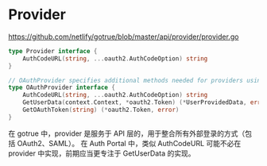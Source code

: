 # Provider

<https://github.com/netlify/gotrue/blob/master/api/provider/provider.go>

```go
type Provider interface {
    AuthCodeURL(string, ...oauth2.AuthCodeOption) string
}

// OAuthProvider specifies additional methods needed for providers using OAuth
type OAuthProvider interface {
    AuthCodeURL(string, ...oauth2.AuthCodeOption) string
    GetUserData(context.Context, *oauth2.Token) (*UserProvidedData, error)
    GetOAuthToken(string) (*oauth2.Token, error)
}
```

在 gotrue 中，provider 是服务于 API 层的，用于整合所有外部登录的方式（包括 OAuth2、SAML）。
在 Auth Portal 中，类似 AuthCodeURL 可能不必在 provider 中实现，前期应当更专注于 GetUserData 的实现。
